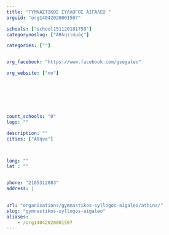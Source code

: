 ```yaml
---
title: "ΓΥΜΝΑΣΤΙΚΟΣ ΣΥΛΛΟΓΟΣ ΑΙΓΑΛΕΩ "
orguid: "org14042020001507"

schools: ["school151120181758"]
categorynoslug: ["Αθλητισμός"]

categories: [""]


org_facebook: "https://www.facebook.com/gsegaleo"

org_website: ["no"]







count_schools: "0"
logo: ""

description: ""
cities: ["Αθήνα"]



long: ""
lat : ""


phone: "2105312083"
address: |
    

url: "organisations/gymnastikos-syllogos-aigaleo/athina/"
slug: "gymnastikos-syllogos-aigaleo"
aliases:
    - /org14042020001507
---
```




